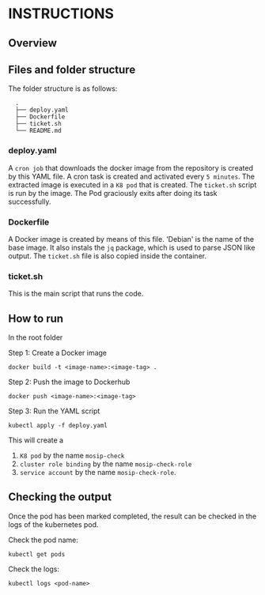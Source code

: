 # INSTRUCTIONS

## Overview

## Files and folder structure
The folder structure is as follows:

```
  .
  ├── deploy.yaml
  ├── Dockerfile
  ├── ticket.sh
  └── README.md
```

### deploy.yaml
A `cron job` that downloads the docker image from the repository is created by this YAML file. A cron task is created and activated every `5 minutes`. The extracted image is executed in a `K8 pod` that is created. The `ticket.sh` script is run by the image. The Pod graciously exits after doing its task successfully.

### Dockerfile
A Docker image is created by means of this file. 'Debian' is the name of the base image. It also instals the `jq` package, which is used to parse JSON like output. The `ticket.sh` file is also copied inside the container.

### ticket.sh
This is the main script that runs the code.

## How to run

In the root folder

Step 1: Create a Docker image

`docker build -t <image-name>:<image-tag> .`

Step 2: Push the image to Dockerhub

`docker push <image-name>:<image-tag>`

Step 3:
Run the YAML script

`kubectl apply -f deploy.yaml`

This will create a
1. `K8 pod` by the name `mosip-check`
2. `cluster role binding` by the name `mosip-check-role`
3. `service account` by the name `mosip-check-role`.

## Checking the output
Once the pod has been marked completed, the result can be checked in the logs of the kubernetes pod.

Check the pod name:

`kubectl get pods`

Check the logs:

`kubectl logs <pod-name>`
